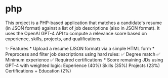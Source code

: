 # php

This project is a PHP-based application that matches a candidate's resume (in JSON format) against a list of job descriptions (also in JSON format). It uses the OpenAI GPT-4 API to compute a relevance score based on experience, skills, projects, and qualifications.

✨ Features
    *  Upload a resume (JSON format) via a simple HTML form
    *  Preprocess and filter job descriptions using hard rules:
       ✅ Degree match
       ✅ Minimum experience
       ✅ Required certifications
    *  Score remaining JDs using GPT-4 with weighted logic:
       Experience (40%)
       Skills (35%)
       Projects (23%)
       Certifications + Education (2%)
